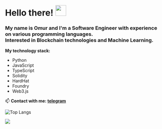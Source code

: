 # Hello there! <img src="https://media.giphy.com/media/hvRJCLFzcasrR4ia7z/giphy.gif" width="35">

### My name is Omur and I'm a Software Engineer with experience on various programming languages. <br/> Interested in Blockchain technologies and Machine Learning.

**My technology stack:**
* Python
* JavaScript
* TypeScript
* Solidity
* HardHat
* Foundry
* Web3.js

📫 **Contact with me: [telegram](https://t.me/i_am_jedi)**

![Top Langs](https://github-readme-stats.vercel.app/api/top-langs/?username=JediFaust&theme=dark)

![](https://komarev.com/ghpvc/?username=JediFaust)


